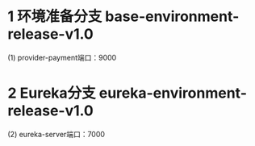 # 1 环境准备分支  base-environment-release-v1.0
  (1) provider-payment端口：9000  
 
# 2 Eureka分支  eureka-environment-release-v1.0
  (2) eureka-server端口：7000